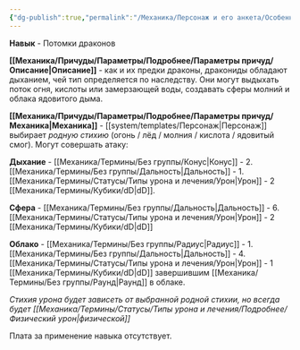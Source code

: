 ```yaml
---
{"dg-publish":true,"permalink":"/Механика/Персонаж и его анкета/Особенности расы/Потомки драконов/","noteIcon":"","created":"2025-08-21T13:47:43.099+03:00","updated":"2025-09-03T19:40:03.930+03:00"}
---
```


**Навык** - Потомки драконов 

**[[Механика/Причуды/Параметры/Подробнее/Параметры причуд/Описание\|Описание]]** - как и их предки драконы, дракониды обладают дыханием, чей тип определяется по наследству. Они могут выдыхать поток огня, кислоты или замерзающей воды, создавать сферы молний и облака ядовитого дыма. 

**[[Механика/Причуды/Параметры/Подробнее/Параметры причуд/Механика\|Механика]]** - [[system/templates/Персонаж\|Персонаж]] выбирает *родную стихию* (огонь / лёд / молния / кислота / ядовитый смог). Могут совершать атаку: 

**Дыхание** - [[Механика/Термины/Без группы/Конус\|Конус]] - 2. [[Механика/Термины/Без группы/Дальность\|Дальность]] - 1. [[Механика/Термины/Статусы/Типы урона и лечения/Урон\|Урон]] - 2 [[Механика/Термины/Кубики/dD\|dD]].

**Сфера** - [[Механика/Термины/Без группы/Дальность\|Дальность]] - 6. [[Механика/Термины/Статусы/Типы урона и лечения/Урон\|Урон]] - 2 [[Механика/Термины/Кубики/dD\|dD]]

**Облако** - [[Механика/Термины/Без группы/Радиус\|Радиус]] - 1. [[Механика/Термины/Без группы/Дальность\|Дальность]] - 4. [[Механика/Термины/Статусы/Типы урона и лечения/Урон\|Урон]] - 1 [[Механика/Термины/Кубики/dD\|dD]] завершившим [[Механика/Термины/Без группы/Раунд\|Раунд]] в облаке. 

*Стихия урона будет зависеть от выбранной родной стихии, но всегда будет [[Механика/Термины/Статусы/Типы урона и лечения/Подробнее/Физический урон\|физической]]* 

Плата за применение навыка отсутствует. 